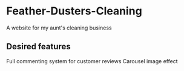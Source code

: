 # Feather-Dusters-Cleaning
A website for my aunt's cleaning business

## Desired features
Full commenting system for customer reviews
Carousel image effect
